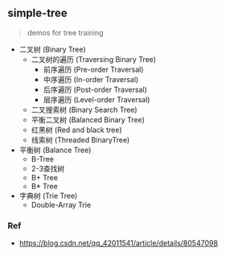 ## simple-tree
> demos for tree training

- 二叉树 (Binary Tree)
    - 二叉树的遍历 (Traversing Binary Tree)
        - 前序遍历 (Pre-order Traversal)
        - 中序遍历 (In-order Traversal)
        - 后序遍历 (Post-order Traversal)
        - 层序遍历 (Level-order Traversal)
    - 二叉搜索树 (Binary Search Tree)
    - 平衡二叉树 (Balanced Binary Tree)
    - 红黑树 (Red and black tree)
    - 线索树 (Threaded BinaryTree)
- 平衡树 (Balance Tree)
    - B-Tree
    - 2-3查找树
    - B+ Tree
    - B* Tree
- 字典树 (Trie Tree)
    - Double-Array Trie

### Ref 
- https://blog.csdn.net/qq_42011541/article/details/80547098